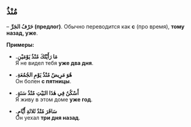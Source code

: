 ﻿مُنْذُ
-
– **حَرْفُ الجَرِّ (предлог)**. Обычно переводится как **с** (про время), **тому назад, уже**.
   

**Примеры:**

-   **.مَا رَأَيْتُكَ مُنْذُ يَوْمَيْنِ**  
    Я не видел тебя **уже два дня**.
    
-   **.هُوَ مَرِيضٌ مُنْذُ يَوْمِ الجُمُعَةِ**  
    Он болен **с пятницы**.
    
-   **.أَسْكُنُ فِي هٰذَا البَيْتِ مُنْذُ سَنَةٍ**  
    Я живу в этом доме **уже год**.
    
-   **.سَافَرَ مُنْذُ ثَلاثَةِ أَيَّامٍ**  
    Он уехал **три дня назад**.
    
